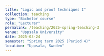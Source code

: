 ```yaml
---
title: "Logic and proof techniques I"
collection: teaching
type: "Bachelor course"
role: "Lecturer"
permalink: /teaching/2025-spring-teaching-3
venue: "Uppsala University"
date: 2025-03-24
semester: "Spring term 2025 (Period 4)"
location: "Uppsala, Sweden"
---
```

